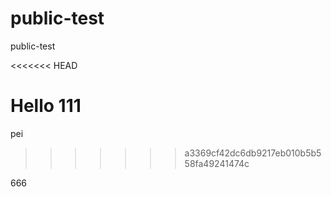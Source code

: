 # public-test
public-test


<<<<<<< HEAD


Hello 111
=======
pei
>>>>>>> a3369cf42dc6db9217eb010b5b558fa49241474c


666
